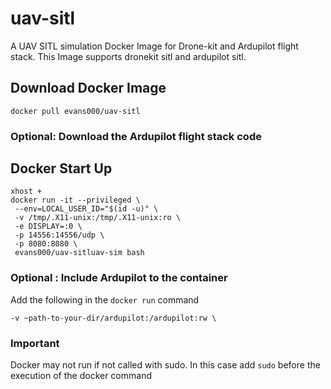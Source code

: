 # uav-sitl
A UAV SITL simulation Docker Image for Drone-kit and Ardupilot flight stack.
This Image supports dronekit sitl and ardupilot sitl.

## Download Docker Image
```
docker pull evans000/uav-sitl
```
### Optional: Download the Ardupilot flight stack code

## Docker Start Up
```
xhost +
docker run -it --privileged \
 --env=LOCAL_USER_ID="$(id -u)" \
 -v /tmp/.X11-unix:/tmp/.X11-unix:ro \
 -e DISPLAY=:0 \
 -p 14556:14556/udp \
 -p 8080:8080 \
 evans000/uav-sitluav-sim bash
```

### Optional : Include Ardupilot to the container
Add the following in the `docker run` command
```
-v ~path-to-your-dir/ardupilot:/ardupilot:rw \
```

### Important
Docker may not run if not called with sudo. In this case add `sudo` before the execution of the docker command
